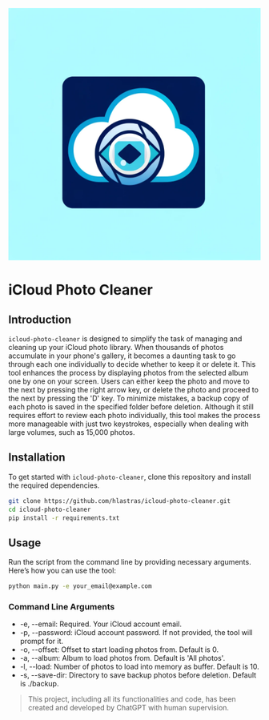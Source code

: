 ![iCloud Photo Cleaner Logo](./logo.webp)

# iCloud Photo Cleaner

## Introduction
`icloud-photo-cleaner` is designed to simplify the task of managing and cleaning up your iCloud photo library. When thousands of photos accumulate in your phone's gallery, it becomes a daunting task to go through each one individually to decide whether to keep it or delete it. This tool enhances the process by displaying photos from the selected album one by one on your screen. Users can either keep the photo and move to the next by pressing the right arrow key, or delete the photo and proceed to the next by pressing the 'D' key. To minimize mistakes, a backup copy of each photo is saved in the specified folder before deletion. Although it still requires effort to review each photo individually, this tool makes the process more manageable with just two keystrokes, especially when dealing with large volumes, such as 15,000 photos.


## Installation

To get started with `icloud-photo-cleaner`, clone this repository and install the required dependencies.

```bash
git clone https://github.com/hlastras/icloud-photo-cleaner.git
cd icloud-photo-cleaner
pip install -r requirements.txt
```

## Usage

Run the script from the command line by providing necessary arguments. Here’s how you can use the tool:

```bash
python main.py -e your_email@example.com
```

### Command Line Arguments
* -e, --email: Required. Your iCloud account email.
* -p, --password: iCloud account password. If not provided, the tool will prompt for it.
* -o, --offset: Offset to start loading photos from. Default is 0.
* -a, --album: Album to load photos from. Default is 'All photos'.
* -l, --load: Number of photos to load into memory as buffer. Default is 10.
* -s, --save-dir: Directory to save backup photos before deletion. Default is ./backup.




>This project, including all its functionalities and code, has been created and developed by ChatGPT with human supervision.

